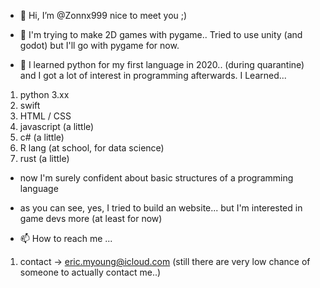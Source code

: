 - 👋 Hi, I’m @Zonnx999
nice to meet you ;)

- 👀 I'm trying to make 2D games with pygame.. Tried to use unity (and godot) but I'll go with pygame for now.


- 🌱 I learned python for my first language in 2020.. (during quarantine) and I got a lot of interest in programming afterwards.
I Learned...
1) python 3.xx
2) swift
3) HTML / CSS
4) javascript (a little)
5) c# (a little)
6) R lang (at school, for data science)
7) rust (a little)

- now I'm surely confident about basic structures of a programming language
- as you can see, yes, I tried to build an website... but I'm interested in game devs more (at least for now)

- 📫 How to reach me ...
1) contact -> eric.myoung@icloud.com (still there are very low chance of someone to actually contact me..)


<!---
Zonnx999/Zonnx999 is a ✨ special ✨ repository because its `README.md` (this file) appears on your GitHub profile.
You can click the Preview link to take a look at your changes.
--->
